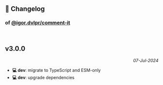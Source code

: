 ## 📒 Changelog

### of [@igor.dvlpr/comment-it](https://github.com/igorskyflyer/npm-comment-it)

<br>

## v3.0.0

<p align="right"><em>07-Jul-2024</em></p>

- **💻 dev**: migrate to TypeScript and ESM-only
- **💻 dev**: upgrade dependencies
